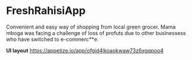 # FreshRahisiApp
Convenient and easy way of shopping from local green grocer.
Mama mboga was facing a challenge of loss of profuts due to other businessess who have switched to e-commerc**e.


**UI layout**
https://appetize.io/app/ofgid4lkoaokwaw73z6xgqpoo4
